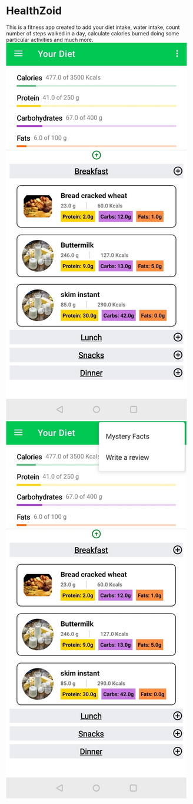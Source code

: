 # HealthZoid
This is a fitness app created to add your diet intake, water intake, count number of steps walked in a day, calculate calories burned doing some particular activities and much more.
<img src="https://github.com/sanchitvasdev/HealthZoid/blob/master/Daily%20intake%201.jpeg">
<img src="https://github.com/sanchitvasdev/HealthZoid/blob/master/Daily%20intake%202.jpeg">
